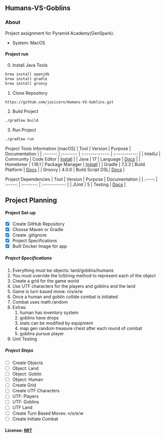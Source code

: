 ## Humans-VS-Goblins

### About
Project assignment for Pyramid Academy(GenSpark).

- System: MacOS

#### Project run
0. Install Java Tools
````bash
brew install openjdk
brew install gradle
brew install groovy
````
1. Clone Repository
```bash
https://github.com/jazicorn/Humans-VS-Goblins.git
```
2. Build Project
```bash
./gradlew build
```
3. Run Project
```bash
./gradlew run
```
Project Tools Information [macOS]
|   Tool   |  Version  |     Purpose     | Documentation |
| :------: | :-------: | :-------------: | :-----------: |
| IntelliJ | Community | Code Editor     | [Install](https://www.jetbrains.com/idea/download/#section=mac) |
| Java     | 17        | Language        | [Docs](https://docs.oracle.com/en/java/javase/17/) |
| Homebrew | 1.16.1    | Package Manager | [Install](https://brew.sh/) |
| Gradle   | 7.3.3     | Build Platform  | [Docs](https://groovy-lang.org/documentation.html) |
| Groovy   | 4.0.0     | Build Script DSL| [Docs](https://docs.gradle.org/current/userguide/userguide.html) |

Project Dependencies
|  Tool  | Version |  Purpose  | Documentation |
| :----: | :-----: | :-------: | :-----------: |
| JUnit  |    5    | Testing   | [Docs](https://junit.org/junit5/docs/current/user-guide/) |

## Project Planning

#### Project Set-up
- [X] Create GitHub Repository
- [X] Choose Maven or Gradle
- [X] Create .gitignore
- [X] Project Specifications
- [X] Built Docker Image for app

##### Project Specifications
1. Everything must be objects: land/goblins/humans
2. You must override the toString method to represent each of the object
3. Create a grid for the game world
4. Use UTF characters for the players and goblins and the land
5. Game is turn based move: n/s/e/w
6. Once a human and goblin collide combat is initiated
7. Combat uses math.random
8. Extras:
    1. human has inventory system
    2. goblins have drops
    3. stats can be modified by equipment
    4. map gen random treasure chest after each round of combat
    5. goblins pursue player
9. Unit Testing

##### Project Steps
- [ ] Create Objects
- [ ] Object: Land
- [ ] Object: Goblin
- [ ] Object: Human
- [ ] Create Grid
- [ ] Create UTF Characters
- [ ] UTF: Players
- [ ] UTF: Goblins
- [ ] UTF Land
- [ ] Create Turn Based Moves: n/s/e/w
- [ ] Create Initiate Combat

#### License: [MIT](https://choosealicense.com/licenses/mit/)